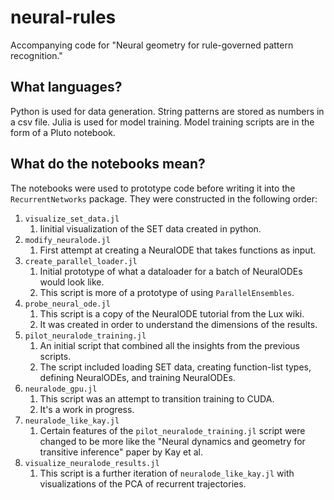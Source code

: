 # neural-rules

Accompanying code for "Neural geometry for rule-governed pattern recognition."

## What languages?

Python is used for data generation. String patterns are stored as numbers in a csv file.
Julia is used for model training. Model training scripts are in the form of a Pluto notebook.

## What do the notebooks mean?

The notebooks were used to prototype code before writing it into the `RecurrentNetworks` package. They were constructed in the following order:

1. `visualize_set_data.jl`
    1. Iinitial visualization of the SET data created in python.
2. `modify_neuralode.jl`
    1. First attempt at creating a NeuralODE that takes functions as input.
3. `create_parallel_loader.jl`
    1. Initial prototype of what a dataloader for a batch of NeuralODEs would look like.
    2. This script is more of a prototype of using `ParallelEnsembles`.
4. `probe_neural_ode.jl`
    1. This script is a copy of the NeuralODE tutorial from the Lux wiki.
    2. It was created in order to understand the dimensions of the results.
5. `pilot_neuralode_training.jl`
    1. An initial script that combined all the insights from the previous scripts.
    2. The script included loading SET data, creating function-list types, defining NeuralODEs, and training NeuralODEs.
6. `neuralode_gpu.jl`
    1. This script was an attempt to transition training to CUDA.
    2. It's a work in progress.
7. `neuralode_like_kay.jl`
    1. Certain features of the `pilot_neuralode_training.jl` script were changed to be more like the "Neural dynamics and geometry for transitive inference" paper by Kay et al.
8. `visualize_neuralode_results.jl`
    1. This script is a further iteration of `neuralode_like_kay.jl` with visualizations of the PCA of recurrent trajectories.
